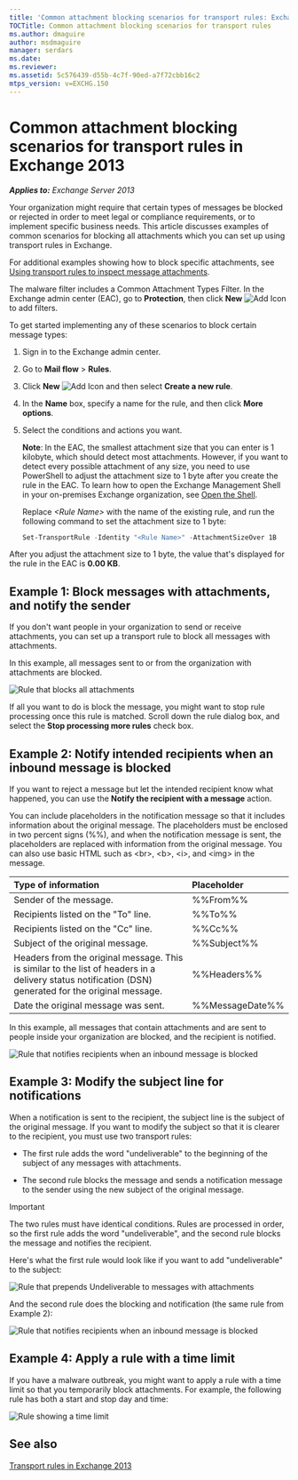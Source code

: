 ```yaml
---
title: 'Common attachment blocking scenarios for transport rules: Exchange 2013 Help'
TOCTitle: Common attachment blocking scenarios for transport rules
ms.author: dmaguire
author: msdmaguire
manager: serdars
ms.date:
ms.reviewer:
ms.assetid: 5c576439-d55b-4c7f-90ed-a7f72cbb16c2
mtps_version: v=EXCHG.150
---
```


# Common attachment blocking scenarios for transport rules in Exchange 2013

_**Applies to:** Exchange Server 2013_

Your organization might require that certain types of messages be blocked or rejected in order to meet legal or compliance requirements, or to implement specific business needs. This article discusses examples of common scenarios for blocking all attachments which you can set up using transport rules in Exchange.

For additional examples showing how to block specific attachments, see [Using transport rules to inspect message attachments](https://technet.microsoft.com/library/c0de687e-e33c-4e8a-b253-771494678795.aspx).

The malware filter includes a Common Attachment Types Filter. In the Exchange admin center (EAC), go to **Protection**, then click **New** ![Add Icon](images/ITPro_EAC_AddIcon.gif) to add filters.

To get started implementing any of these scenarios to block certain message types:

1. Sign in to the Exchange admin center.

2. Go to **Mail flow** \> **Rules**.

3. Click **New** ![Add Icon](images/ITPro_EAC_AddIcon.gif) and then select **Create a new rule**.

4. In the **Name** box, specify a name for the rule, and then click **More options**.

5. Select the conditions and actions you want.

   **Note**: In the EAC, the smallest attachment size that you can enter is 1 kilobyte, which should detect most attachments. However, if you want to detect every possible attachment of any size, you need to use PowerShell to adjust the attachment size to 1 byte after you create the rule in the EAC. To learn how to open the Exchange Management Shell in your on-premises Exchange organization, see [Open the Shell](https://docs.microsoft.com/powershell/exchange/exchange-server/open-the-exchange-management-shell).

   Replace _\<Rule Name\>_ with the name of the existing rule, and run the following command to set the attachment size to 1 byte:

   ```powershell
   Set-TransportRule -Identity "<Rule Name>" -AttachmentSizeOver 1B
   ```

After you adjust the attachment size to 1 byte, the value that's displayed for the rule in the EAC is **0.00 KB**.

## Example 1: Block messages with attachments, and notify the sender

If you don't want people in your organization to send or receive attachments, you can set up a transport rule to block all messages with attachments.

In this example, all messages sent to or from the organization with attachments are blocked.

![Rule that blocks all attachments](images/38094183-166f-4ba5-a9cf-242e7d0f4e04.png)

If all you want to do is block the message, you might want to stop rule processing once this rule is matched. Scroll down the rule dialog box, and select the **Stop processing more rules** check box.

## Example 2: Notify intended recipients when an inbound message is blocked

If you want to reject a message but let the intended recipient know what happened, you can use the **Notify the recipient with a message** action.

You can include placeholders in the notification message so that it includes information about the original message. The placeholders must be enclosed in two percent signs (%%), and when the notification message is sent, the placeholders are replaced with information from the original message. You can also use basic HTML such as \<br\>, \<b\>, \<i\>, and \<img\> in the message.

|**Type of information**|**Placeholder**|
|:-----|:-----|
|Sender of the message.|%%From%%|
|Recipients listed on the "To" line.|%%To%%|
|Recipients listed on the "Cc" line.|%%Cc%%|
|Subject of the original message.|%%Subject%%|
|Headers from the original message. This is similar to the list of headers in a delivery status notification (DSN) generated for the original message.|%%Headers%%|
|Date the original message was sent.|%%MessageDate%%|

In this example, all messages that contain attachments and are sent to people inside your organization are blocked, and the recipient is notified.

![Rule that notifies recipients when an inbound message is blocked](images/f9a14733-d68a-4528-a736-206325881c47.png)

## Example 3: Modify the subject line for notifications

When a notification is sent to the recipient, the subject line is the subject of the original message. If you want to modify the subject so that it is clearer to the recipient, you must use two transport rules:

- The first rule adds the word "undeliverable" to the beginning of the subject of any messages with attachments.

- The second rule blocks the message and sends a notification message to the sender using the new subject of the original message.

> [!IMPORTANT]
> The two rules must have identical conditions. Rules are processed in order, so the first rule adds the word "undeliverable", and the second rule blocks the message and notifies the recipient.

Here's what the first rule would look like if you want to add "undeliverable" to the subject:

![Rule that prepends Undeliverable to messages with attachments](images/2552b0bd-c69d-48b4-9e69-267fcaf20e70.png)

And the second rule does the blocking and notification (the same rule from Example 2):

![Rule that notifies recipients when an inbound message is blocked](images/f9a14733-d68a-4528-a736-206325881c47.png)

## Example 4: Apply a rule with a time limit

If you have a malware outbreak, you might want to apply a rule with a time limit so that you temporarily block attachments. For example, the following rule has both a start and stop day and time:

![Rule showing a time limit](images/bdc8c4d8-72fa-4c5b-97f2-5fe76d50e643.png)

## See also

[Transport rules in Exchange 2013](mail-flow-rules-transport-rules-in-exchange-2013-exchange-2013-help.md)
